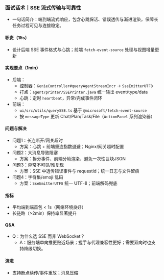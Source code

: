 ### 面试话术｜SSE 流式传输与可靠性

- 一句话简介：端到端流式响应，包含心跳保活、错误透传与渐进渲染，保障长任务过程可见与连接稳定。

#### 职责（15s）
- 设计后端 SSE 事件格式与心跳；前端 `fetch-event-source` 处理与视图增量更新

#### 实现要点（1min）
- 后端：
  - 控制器：`GenieController#queryAgentStreamIncr` → `SseEmitterUTF8`
  - 打点：`agent/printer/SSEPrinter.java` 统一输出 event/type/data
  - 心跳：定时 `heartbeat`，异常/完成事件闭环
- 前端：
  - `ui/src/utils/querySSE.ts` 基于 `@microsoft/fetch-event-source`
  - 按 `messageType` 更新 Chat/Plan/Task/File（`ActionPanel` 系列渲染器）

#### 问题与解决
- 问题1：长连断开/网关超时
  - 方案：心跳 + 前端重连指数退避；Nginx/网关超时配置
- 问题2：大消息导致阻塞
  - 方案：拆分事件、前端分帧渲染、避免一次性巨块JSON
- 问题3：异常不可见/难复现
  - 方案：SSE 中透传错误事件与 requestId；统一日志与文件留痕
- 问题4：字符集/emoji 乱码
  - 方案：`SseEmitterUTF8` 统一 UTF-8；前端解码兜底

#### 指标
- 平均端到端首包 < 1s（网络环境良好）
- 长链路（>2min）保持率显著提升

#### Q&A
- Q：为什么选 SSE 而非 WebSocket？
  - A：服务端单向推更贴近场景；握手与代理兼容性更好；需要双向时也支持降级切换。

#### 演进
- 支持断点续传/事件重放；消息压缩
